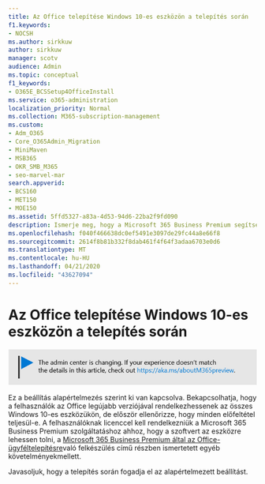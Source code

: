 ```yaml
---
title: Az Office telepítése Windows 10-es eszközön a telepítés során
f1.keywords:
- NOCSH
ms.author: sirkkuw
author: sirkkuw
manager: scotv
audience: Admin
ms.topic: conceptual
f1_keywords:
- O365E_BCSSetup4OfficeInstall
ms.service: o365-administration
localization_priority: Normal
ms.collection: M365-subscription-management
ms.custom:
- Adm_O365
- Core_O365Admin_Migration
- MiniMaven
- MSB365
- OKR_SMB_M365
- seo-marvel-mar
search.appverid:
- BCS160
- MET150
- MOE150
ms.assetid: 5ffd5327-a83a-4d53-94d6-22ba2f9fd090
description: Ismerje meg, hogy a Microsoft 365 Business Premium segítségével automatikusan meggyőződhet arról, hogy a felhasználók az Office legújabb verziójával rendelkeznek az összes Windows 10-es eszközükön.
ms.openlocfilehash: f040f466638dc0ef5491e3097de29fc44a8e66f8
ms.sourcegitcommit: 2614f8b81b332f8dab461f4f64f3adaa6703e0d6
ms.translationtype: MT
ms.contentlocale: hu-HU
ms.lasthandoff: 04/21/2020
ms.locfileid: "43627094"
---
```

# <a name="install-office-on-windows-10-during-setup"></a>Az Office telepítése Windows 10-es eszközön a telepítés során

![Banner, hogy https://aka.ms/aboutM365previewpont .](../media/m365admincenterchanging.png)

Ez a beállítás alapértelmezés szerint ki van kapcsolva. Bekapcsolhatja, hogy a felhasználók az Office legújabb verziójával rendelkezhessenek az összes Windows 10-es eszközükön, de először ellenőrizze, hogy minden előfeltétel teljesül-e. A felhasználóknak licenccel kell rendelkezniük a Microsoft 365 Business Premium szolgáltatáshoz ahhoz, hogy a szoftvert az eszközre lehessen tolni, a [Microsoft 365 Business Premium által az Office-ügyféltelepítésre](prepare-for-office-client-deployment.md)való felkészülés című részben ismertetett egyéb követelményekmellett.
  
Javasoljuk, hogy a telepítés során fogadja el az alapértelmezett beállítást.
